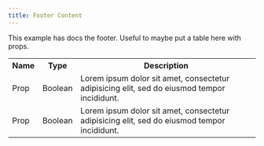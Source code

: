 ```yaml
---
title: Footer Content
---
```


This example has docs the footer. Useful to maybe put a table here with props.

<table>
    <tr>
        <th>Name</th>
        <th>Type</th>
        <th>Description</th>
    </tr>
    <tr>
        <td>Prop</td>
        <td>Boolean</td>
        <td>Lorem ipsum dolor sit amet, consectetur adipisicing elit, sed do eiusmod tempor incididunt.</td>
    </tr>
    <tr>
        <td>Prop</td>
        <td>Boolean</td>
        <td>Lorem ipsum dolor sit amet, consectetur adipisicing elit, sed do eiusmod tempor incididunt.</td>
    </tr>
</table>
